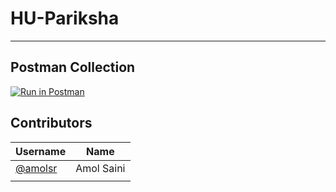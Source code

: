 # HU-Pariksha
------------

## Postman Collection
<a id="raw-url" href="https://raw.githubusercontent.com/amolsr/pariksha-backend/main/bin/Quiz.postman_collection.json?token=AJC46CRYARVAREBNOUZM6ZTBMZS64" download ><img alt="Run in Postman" src="https://run.pstmn.io/button.svg"></a>

## Contributors

|  Username | Name |
| ------------ | ------------ |
|  <a href="https://github.com/amolsr">@amolsr</a> | Amol Saini  |
|   |   |
